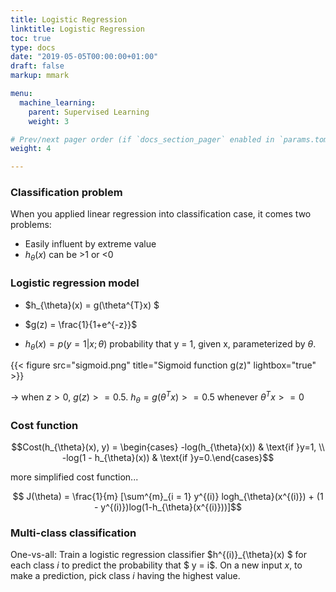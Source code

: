```yaml
---
title: Logistic Regression
linktitle: Logistic Regression
toc: true
type: docs
date: "2019-05-05T00:00:00+01:00"
draft: false
markup: mmark

menu:
  machine_learning:
    parent: Supervised Learning
    weight: 3

# Prev/next pager order (if `docs_section_pager` enabled in `params.toml`)
weight: 4

---
```


### Classification problem

When you applied linear regression into classification case, it comes two problems:
- Easily influent by extreme value
- $h_{\theta}(x)$ can be >1 or <0

### Logistic regression model

* $h_{\theta}(x) = g(\theta^{T}x) $

* $g(z) = \frac{1}{1+e^{-z}}$

* $h_{\theta}(x) = p(y = 1| x;\theta)$ probability that y = 1, given x, parameterized by $\theta$.

{{< figure src="sigmoid.png" title="Sigmoid function g(z)" lightbox="true" >}}

-> when $z > 0$, $g(z) >= 0.5$. $h_{\theta} = g(\theta^{T}x) >= 0.5$ whenever $\theta^{T}x >= 0$

### Cost function

$$Cost(h_{\theta}(x), y) = \begin{cases} -log(h_{\theta}(x)) & \text{if }y=1, \\
-log(1 - h_{\theta}(x)) & \text{if }y=0.\end{cases}$$

more simplified cost function...

$$ J(\theta) = \frac{1}{m} [\sum^{m}_{i = 1} y^{(i)} logh_{\theta}(x^{(i)}) + (1 - y^{(i)})log(1-h_{\theta}(x^{(i)}))]$$

### Multi-class classification

One-vs-all: Train a logistic regression classifier $h^{(i)}_{\theta}(x) $ for each class $i$ to predict the probability that $ y = i$. On a new input $x$, to make a prediction, pick class $i$ having the highest value.
